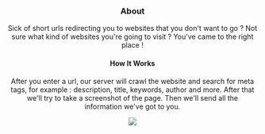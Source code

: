 <center>
  
### About
Sick of short urls redirecting you to websites that you don't want to go ? Not sure what kind of websites you're going to visit ? You've came to the right place ! 
  
#### How It Works
After you enter a url, our server will crawl the website and search for meta tags, for example : description, title, keywords, author and more. After that we'll try to take a screenshot of the page. Then we'll send all the information we've got to you. 
  
<img src="https://links.is-a.dev/HowItWorks.png">
  
  
</center>

